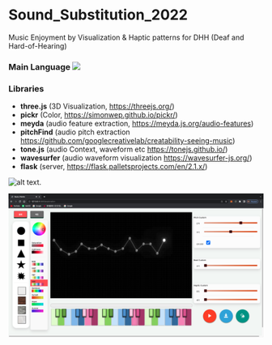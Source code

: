 # Sound_Substitution_2022

Music Enjoyment by Visualization & Haptic patterns for DHH (Deaf and Hard-of-Hearing)
### Main Language   <img src="https://img.shields.io/badge/JavaScript-F7DF1E?style=flat-square&logo=JavaScript&logoColor=black"/>

### Libraries 
- **three.js** (3D Visualization, https://threejs.org/)
- **pickr** (Color, https://simonwep.github.io/pickr/)
- **meyda** (audio feature extraction, https://meyda.js.org/audio-features)
- **pitchFind** (audio pitch extraction https://github.com/googlecreativelab/creatability-seeing-music)
- **tone.js** (audio Context, waveform etc https://tonejs.github.io/) 
- **wavesurfer** (audio waveform visualization https://wavesurfer-js.org/) 
- **flask** (server, https://flask.palletsprojects.com/en/2.1.x/)

![alt text](https://github.com/syeminpark/Music_Visualization/blob/a8d0e555a4f5729d001c94ee0ba8ea797f8b2d5c/static/src/images/screenshot/exploration.png?raw=true). 
  
![alt text](https://github.com/syeminpark/Music_Visualization/blob/a8d0e555a4f5729d001c94ee0ba8ea797f8b2d5c/static/src/images/screenshot/exploration2.png?raw=true)
